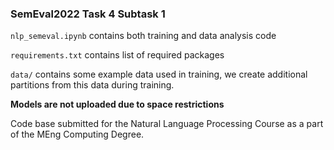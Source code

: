 ### SemEval2022 Task 4 Subtask 1

`nlp_semeval.ipynb` contains both training and data analysis code

`requirements.txt` contains list of required packages

`data/` contains some example data used in training, we create additional
partitions from this data during training.

**Models are not uploaded due to space restrictions**

Code base submitted for the Natural Language Processing Course as a
part of the MEng Computing Degree.
